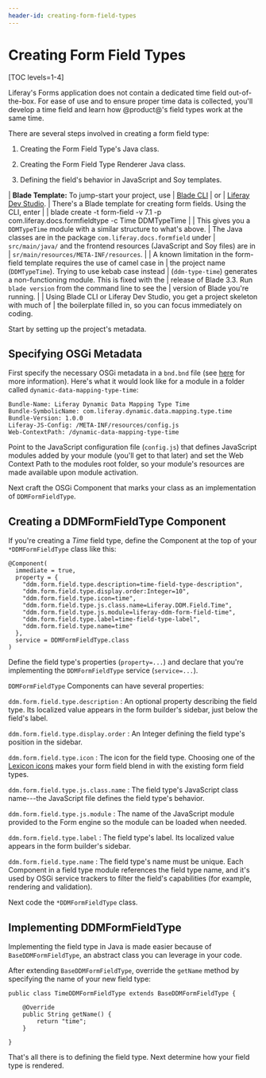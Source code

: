 ```yaml
---
header-id: creating-form-field-types
---
```


# Creating Form Field Types

[TOC levels=1-4]

Liferay's Forms application does not contain a dedicated time field
out-of-the-box. For ease of use and to ensure proper time data is collected,
you'll develop a time field and learn how @product@'s field types work at the
same time.

There are several steps involved in creating a form field type:

1.  Creating the Form Field Type's Java class.

2.  Creating the Form Field Type Renderer Java class.

3.  Defining the field's behavior in JavaScript and Soy templates.

| **Blade Template:**  To jump-start your project, use
| [Blade CLI](/docs/7-1/tutorials/-/knowledge_base/t/blade-cli)
| or
| [Liferay Dev Studio](/docs/7-1/tutorials/-/knowledge_base/t/creating-modules-with-liferay-ide).
| There's a Blade template for creating form fields. Using the CLI, enter
| 
|     blade create -t form-field -v 7.1 -p com.liferay.docs.formfieldtype -c Time DDMTypeTime
| 
| This gives you a `DDMTypeTime` module with a similar structure to what's above.
| The Java classes are in the package `com.liferay.docs.formfield` under
| `src/main/java/` and the frontend resources (JavaScript and Soy files) are in
| `sr/main/resources/META-INF/resources`.
| 
| A known limitation in the form-field template requires the use of camel case in
| the project name (`DDMTypeTime`). Trying to use kebab case instead
| (`ddm-type-time`) generates a non-functioning module. This is fixed with the
| release of Blade 3.3. Run `blade version` from the command line to see the
| version of Blade you're running.
| 
| Using Blade CLI or Liferay Dev Studio, you get a project skeleton with much of
| the boilerplate filled in, so you can focus immediately on coding.

Start by setting up the project's metadata.

## Specifying OSGi Metadata

First specify the necessary OSGi metadata in a `bnd.bnd` file (see
[here](http://bnd.bndtools.org/chapters/800-headers.html) 
for more information).  Here's what it would look like for a module in a folder
called `dynamic-data-mapping-type-time`:

    Bundle-Name: Liferay Dynamic Data Mapping Type Time
    Bundle-SymbolicName: com.liferay.dynamic.data.mapping.type.time
    Bundle-Version: 1.0.0
    Liferay-JS-Config: /META-INF/resources/config.js
    Web-ContextPath: /dynamic-data-mapping-type-time

Point to the JavaScript configuration file (`config.js`) that defines JavaScript
modules added by your module (you'll get to that later) and set the Web Context
Path to the modules root folder, so your module's resources are made available
upon module activation. 

Next craft the OSGi Component that marks your class as an implementation of
`DDMFormFieldType`. 

## Creating a DDMFormFieldType Component

If you're creating a *Time* field type, define the Component at the top of your
`*DDMFormFieldType` class like this:

    @Component(
      immediate = true,
      property = {
        "ddm.form.field.type.description=time-field-type-description",
        "ddm.form.field.type.display.order:Integer=10",
        "ddm.form.field.type.icon=time",
        "ddm.form.field.type.js.class.name=Liferay.DDM.Field.Time",
        "ddm.form.field.type.js.module=liferay-ddm-form-field-time",
        "ddm.form.field.type.label=time-field-type-label",
        "ddm.form.field.type.name=time"
      },
      service = DDMFormFieldType.class
    )

Define the field type's properties (`property=...`) and declare that you're
implementing the `DDMFormFieldType` service (`service=...`).

`DDMFormFieldType` Components can have several properties:

`ddm.form.field.type.description`
: An optional property describing the field type. Its localized value appears in
the form builder's sidebar, just below the field's label.

`ddm.form.field.type.display.order`
: An Integer defining the field type's position in the sidebar.

`ddm.form.field.type.icon`
: The icon for the field type. Choosing one of the 
[Lexicon icons](https://lexicondesign.io/docs/patterns/icons.html) 
makes your form field blend in with the existing form field types.

`ddm.form.field.type.js.class.name`
: The field type's JavaScript class name---the JavaScript file defines the field
type's behavior.

`ddm.form.field.type.js.module`
: The name of the JavaScript module provided to the Form engine so the module
can be loaded when needed.

`ddm.form.field.type.label`
: The field type's label. Its localized value appears in the form builder's
sidebar.

`ddm.form.field.type.name`
: The field type's name must be unique. Each Component in a field type module
references the field type name, and it's used by OSGi service trackers to filter
the field's capabilities (for example, rendering and validation).

Next code the `*DDMFormFieldType` class.

## Implementing DDMFormFieldType

Implementing the field type in Java is made easier because of
`BaseDDMFormFieldType`, an abstract class you can leverage in your code.

After extending `BaseDDMFormFieldType`, override the `getName` method by
specifying the name of your new field type:

    public class TimeDDMFormFieldType extends BaseDDMFormFieldType {

        @Override
        public String getName() {
            return "time";
        }

    }

That's all there is to defining the field type. Next determine how your field
type is rendered.
